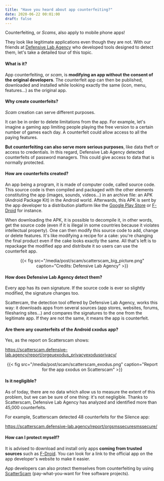 ```yaml
---
title: "Have you heard about app counterfeiting?"
date: 2020-06-22 00:01:00
draft: false
---
```


Counterfeiting, or *Scams*, also apply to mobile phone apps!

They look like legitimate applications even though they are not. With our friends at [Defensive Lab Agency](https://defensive-lab.agency/) who developed tools designed to detect them, let's take a detailed tour of this topic.

#### What is it?

App counterfeiting, or *scam*, is **modifying an app without the consent of the original developers**. The counterfeit app can then be published, downloaded and installed while looking exactly the same (icon, menu, features…) as the original app.

#### Why create counterfeits?

*Scam* creation can serve different purposes.

It can be in order to delete limitations from the app. For example, let's imagine a gaming app limiting people playing the free version to a certain number of games each day. A counterfeit could allow access to all the paying features.

**But counterfeiting can also serve more serious purposes**, like data theft or access to credentials. In this regard, Defensive Lab Agency detected counterfeits of password managers. This could give access to data that is normally protected.

#### How are counterfeits created?

An app being a program, it is made of computer code, called source code. This source code is then compiled and packaged with the other elements constituting the app (images, sounds, videos…) in an archive file: an APK (Android Package Kit) in the Android world. Afterwards, this APK is sent by the app developer to a distribution platform like the [Google Play Store](https://play.google.com/) or [F-Droid](https://f-droid.org) for instance.

When downloading the APK, it is possible to decompile it, in other words, get the source code (even if it is illegal in some countries because it violates intellectual property). One can then modify this source code to add, change or delete features. It's like modifying a recipe for a cake: you're changing the final product even if the cake looks exactly the same. All that's left is to repackage the modified app and distribute it so users can use the counterfeit app.

<center>
{{< fig src="/media/post/scam/scatterscam_big_picture.png" caption="Credits: Defensive Lab Agency" >}}
</center>

#### How does Defensive Lab Agency detect them?

Every app has its own signature. If the source code is ever so slightly modified, the signature changes too.

Scattercam, the detection tool offered by Defensive Lab Agency, works this way: it downloads apps from several sources (app stores, websites, forums, filesharing sites…) and compares the signatures to the one from the legitimate app. If they are not the same, it means the app is counterfeit.

#### Are there any counterfeits of the Android εxodus app?

Yes, as the report on Scatterscam shows:

https://scatterscam.defensive-lab.agency/report/orgeuexodus_privacyexodusprivacy/

<center>
{{< fig src="/media/post/scam/scatterscam_exodus.png" caption="Report for the app εxodus on Scatterscam" >}}
</center>

#### Is it negligible?

As of today, there are no data which allow us to measure the extent of this problem, but we can be sure of one thing: it's not negligible. Thanks to Scatterscam, Defensive Lab Agency has analyzed and identified more than 45,000 counterfeits.

For example, Scatterscam detected 48 counterfeits for the Silence app:

https://scatterscam.defensive-lab.agency/report/orgsmssecuresmssecure/

#### How can I protect myself?

It is advised to download and install only apps **coming from trusted sources** such as [F-Droid](https://f-droid.org/). You can look for a link to the official app on the app developer's website to make it easier.

App developers can also protect themselves from counterfeiting by using [ScatterScam](https://scatterscam.defensive-lab.agency/) (pay-what-you-want for free software projects).

